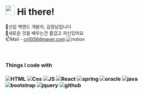 <h1><img src="https://emojis.slackmojis.com/emojis/images/1531849430/4246/blob-sunglasses.gif?1531849430" width="30"/> Hi there! </h1>

🌱신입 백엔드 개발자, 김창남입니다 <br>
🔎새로운 것을 배우는건 즐겁고 자신있어요 <br>
📫Mail - cn1056@naver.com
<img alt="notion" src="https://img.shields.io/badge/--black?style=flat-square&logo=notion&logoColor=white" /> 
<br><br><br>
<h3>Things I code with<h3>
<img alt="HTML" src="https://img.shields.io/badge/-html5-FF5E00?style=flat-square&logo=html5&logoColor=white" />  
<img alt="Css" src="https://img.shields.io/badge/-css3-368AFF?style=flat-square&logo=css3&logoColor=white" /> 
<img alt="JS" src="https://img.shields.io/badge/-javascript-yellow?style=flat-square&logo=JavaScript&logoColor=white" /> 
<img alt="React" src="https://img.shields.io/badge/-React-45b8d8?style=flat-square&logo=react&logoColor=white" />
<img alt="spring" src="https://img.shields.io/badge/-spring-87CE00?style=flat-square&logo=spring&logoColor=white" /> 
<img alt="oracle" src="https://img.shields.io/badge/-oracle-red?style=flat-square&logo=oracle&logoColor=white" /> 
<img alt="java" src="https://img.shields.io/badge/-java-FF9436?style=flat-square&logo=coffeescript&logoColor=white" /> 
<img alt="bootstrap" src="https://img.shields.io/badge/-bootstrap-purple?style=flat-square&logo=bootstrap&logoColor=white" /> 
<img alt="jquery" src="https://img.shields.io/badge/-jQuery-1266FF?style=flat-square&logo=jquery&logoColor=white" />
<img alt="github" src="https://img.shields.io/badge/-github-black?style=flat-square&logo=github&logoColor=white" />  

